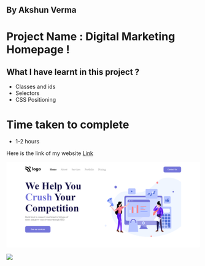 ## By Akshun Verma

# Project Name : Digital Marketing Homepage !

## What I have learnt in this project ?
  - Classes and ids
  - Selectors
  - CSS Positioning


# Time taken to complete 
- 1-2 hours

 Here is the link of my website
 [Link](https://project-04-ineuron-45.netlify.app/)

![image](assets/project-4.png)

 ![](https://img.shields.io/badge/HTML5-CSS3-brightgreen)
